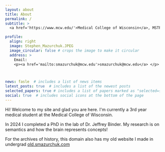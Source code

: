 ```yaml
---
layout: about
title: About
permalink: /
subtitle: > 
  <a href='https://www.mcw.edu/'>Medical College of Wisconsin</a>, MSTP

profile:
  align: right
  image: Stephen_Mazurchuk.JPEG
  image_circular: false # crops the image to make it circular
  address: >
    Email: 
    <p><a href='mailto:smazurchuk@mcw.edu'>smazurchuk@mcw.edu</a> </p>



news: fasle  # includes a list of news items
latest_posts: true  # includes a list of the newest posts
selected_papers: true # includes a list of papers marked as "selected={true}"
social: true  # includes social icons at the bottom of the page
---
```

<style>
H4{color:Red}
</style>

Hi! Welcome to my site and glad you are here. I'm currently a 3rd year medical student at the Medical College of Wisconsin. 

In 2024 I completed a PhD in the lab of Dr. Jeffrey Binder. My research is on semantics and how the brain represents concepts!

For the archives of history, this domain also has my old website I made in undergrad [old.smazurchuk.com](http://old.smazurchuk.com)

